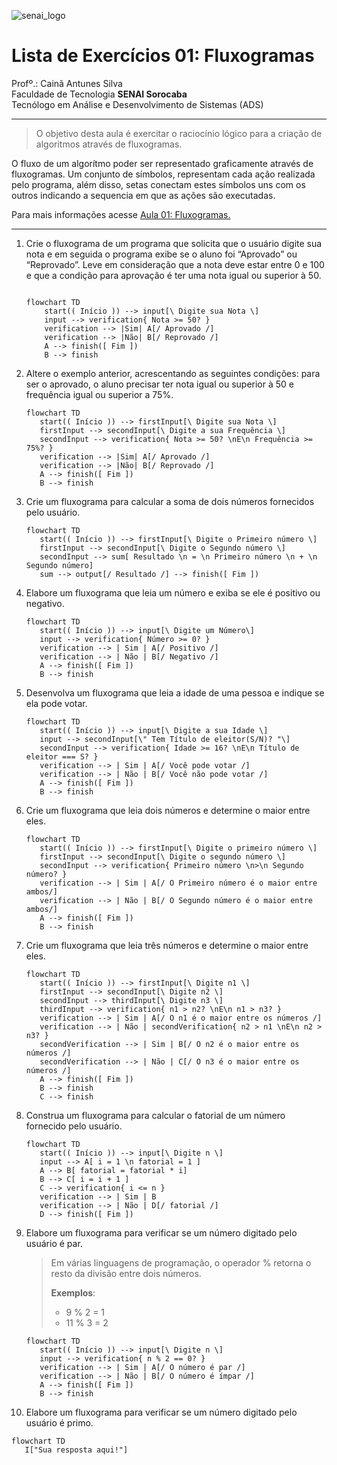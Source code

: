 ![senai_logo](https://transparencia.sp.senai.br/Content/img/logo-senai.png)

# Lista de Exercícios 01: Fluxogramas

Profº.: Cainã Antunes Silva  
Faculdade de Tecnologia **SENAI Sorocaba**  
Tecnólogo em Análise e Desenvolvimento de Sistemas (ADS)
___


> O objetivo desta aula é exercitar o raciocínio lógico para a criação de algoritmos através de fluxogramas.  

O fluxo de um algorítmo poder ser representado graficamente através de fluxogramas. Um conjunto de símbolos, representam cada ação realizada pelo programa, além disso, setas conectam estes símbolos uns com os outros indicando a sequencia em que as ações são executadas.

Para mais informações acesse [Aula 01: Fluxogramas.](https://www.notion.so/cainaantunes/Aula-01-Fluxogramas-188bde521b3b80de90f7dbd9407af71e)

***

1. Crie o fluxograma de um programa que solicita que o usuário digite sua nota e em seguida o programa exibe se o aluno foi “Aprovado” ou “Reprovado”. Leve em consideração que a nota deve estar entre 0 e 100 e que a condição para aprovação é ter uma nota igual ou superior à 50.
   
    ```mermaid
   
    flowchart TD
        start(( Início )) --> input[\ Digite sua Nota \]
        input --> verification{ Nota >= 50? }
        verification --> |Sim| A[/ Aprovado /]
        verification --> |Não| B[/ Reprovado /]
        A --> finish([ Fim ])
        B --> finish
    ```
   
2. Altere o exemplo anterior, acrescentando as seguintes condições: para ser o aprovado, o aluno precisar ter nota igual ou superior à 50 e frequência igual ou superior a 75%.
   
   ```mermaid
   flowchart TD
      start(( Início )) --> firstInput[\ Digite sua Nota \]
      firstInput --> secondInput[\ Digite a sua Frequência \]
      secondInput --> verification{ Nota >= 50? \nE\n Frequência >= 75%? }
      verification --> |Sim| A[/ Aprovado /]
      verification --> |Não| B[/ Reprovado /]
      A --> finish([ Fim ])
      B --> finish
   ```
   
3. Crie um fluxograma para calcular a soma de dois números fornecidos pelo usuário.
   
   ```mermaid
   flowchart TD
      start(( Início )) --> firstInput[\ Digite o Primeiro número \] 
      firstInput --> secondInput[\ Digite o Segundo número \] 
      secondInput --> sum[ Resultado \n = \n Primeiro número \n + \n Segundo número]
      sum --> output[/ Resultado /] --> finish([ Fim ])
   ```
   
4. Elabore um fluxograma que leia um número e exiba se ele é positivo ou negativo.
   
   ```mermaid
   flowchart TD
      start(( Início )) --> input[\ Digite um Número\]
      input --> verification{ Número >= 0? }
      verification --> | Sim | A[/ Positivo /]
      verification --> | Não | B[/ Negativo /]
      A --> finish([ Fim ])
      B --> finish
   ```
   
5. Desenvolva um fluxograma que leia a idade de uma pessoa e indique se ela pode votar.
   
   ```mermaid
   flowchart TD
      start(( Início )) --> input[\ Digite a sua Idade \]
      input --> secondInput[\" Tem Título de eleitor(S/N)? "\]
      secondInput --> verification{ Idade >= 16? \nE\n Título de eleitor === S? }
      verification --> | Sim | A[/ Você pode votar /]
      verification --> | Não | B[/ Você não pode votar /]
      A --> finish([ Fim ])
      B --> finish
   ```
   
6. Crie um fluxograma que leia dois números e determine o maior entre eles.
   
   ```mermaid
   flowchart TD
      start(( Início )) --> firstInput[\ Digite o primeiro número \]
      firstInput --> secondInput[\ Digite o segundo número \]
      secondInput --> verification{ Primeiro número \n>\n Segundo número? }
      verification --> | Sim | A[/ O Primeiro número é o maior entre ambos/]
      verification --> | Não | B[/ O Segundo número é o maior entre ambos/]
      A --> finish([ Fim ])
      B --> finish
   ```
   
7. Crie um fluxograma que leia três números e determine o maior entre eles.
   
   ```mermaid
   flowchart TD
      start(( Início )) --> firstInput[\ Digite n1 \]
      firstInput --> secondInput[\ Digite n2 \]
      secondInput --> thirdInput[\ Digite n3 \] 
      thirdInput --> verification{ n1 > n2? \nE\n n1 > n3? }
      verification --> | Sim | A[/ O n1 é o maior entre os números /]
      verification --> | Não | secondVerification{ n2 > n1 \nE\n n2 > n3? }
      secondVerification --> | Sim | B[/ O n2 é o maior entre os números /]
      secondVerification --> | Não | C[/ O n3 é o maior entre os números /]
      A --> finish([ Fim ])
      B --> finish
      C --> finish
   ```
   
8. Construa um fluxograma para calcular o fatorial de um número fornecido pelo usuário.
   
   ```mermaid
   flowchart TD
      start(( Início )) --> input[\ Digite n \]
      input --> A[ i = 1 \n fatorial = 1 ]
      A --> B[ fatorial = fatorial * i]
      B --> C[ i = i + 1 ]
      C --> verification{ i <= n }
      verification --> | Sim | B
      verification --> | Não | D[/ fatorial /]
      D --> finish([ Fim ])
   ```
   
9. Elabore um fluxograma para verificar se um número digitado pelo usuário é par.
   
   > Em várias linguagens de programação, o operador % retorna o resto da divisão entre dois números.    
   > 
   >**Exemplos**:  
   > - 9 % 2 = 1  
   > - 11 % 3 = 2
   
   ```mermaid
   flowchart TD
      start(( Início )) --> input[\ Digite n \]
      input --> verification{ n % 2 == 0? }
      verification --> | Sim | A[/ O número é par /]
      verification --> | Não | B[/ O número é ímpar /]
      A --> finish([ Fim ])
      B --> finish
   ```
   
10. Elabore um fluxograma para verificar se um número digitado pelo usuário é primo.
   
   ```mermaid
   flowchart TD
      I["Sua resposta aqui!"]
   ```